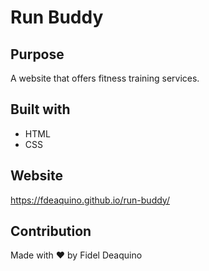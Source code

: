 # Run Buddy

## Purpose
A website that offers fitness training services.

## Built with
* HTML
* CSS

## Website
https://fdeaquino.github.io/run-buddy/

## Contribution
Made with ❤️ by Fidel Deaquino
